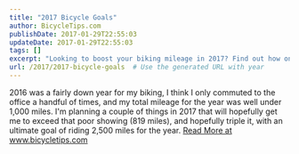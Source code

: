 ```yaml
---
title: "2017 Bicycle Goals"
author: BicycleTips.com
publishDate: 2017-01-29T22:55:03
updateDate: 2017-01-29T22:55:03
tags: []
excerpt: "Looking to boost your biking mileage in 2017? Find out how one cyclist plans to triple their previous year's total and hit 2,500 miles at www.bicycletips.com."
url: /2017/2017-bicycle-goals  # Use the generated URL with year
---
```

2016 was a fairly down year for my biking, I think I only commuted to the office a handful of times, and my total mileage for the year was well under 1,000 miles. I'm planning a couple of things in 2017 that will hopefully get me to exceed that poor showing (819 miles), and hopefully triple it, with an ultimate goal of riding 2,500 miles for the year. <a href="https://www.bicycletips.com/tips/aid/39">Read More at www.bicycletips.com</a>

